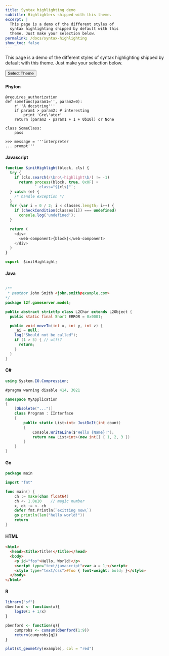 ```yaml
---
title: Syntax highlighting demo
subtitle: Highlighters shipped with this theme.
excerpt: | 
  This page is a demo of the different styles of
  syntax highlighting shipped by default with this
  theme. Just make your selection below.
permalink: /docs/syntax-highlighting
show_toc: false
---
```


This page is a demo of the different styles of syntax highlighting shipped by default with this theme. Just make your selection below.

<p id="count" class="lead mb-2"></p>

<div class="dropdown my-4">
  <button class="btn btn-sm btn-primary dropdown-toggle" type="button" id="dropdownMenuButton" data-toggle="dropdown" aria-haspopup="true" aria-expanded="false">Select Theme</button>
  <div id="list" class="dropdown-menu" aria-labelledby="dropdownMenuButton" style="max-height: 30vh;overflow-y: auto;">
  </div>
</div>

<h3 id ="config"></h3>
<p>
<div id="selected" class="language-yaml highlighter-rouge"></div>

<script>
  var styles = ['autumn', 'borland', 'bw', 'colorful', 'default', 'emacs',
  	'friendly', 'fruity', 'github', 'manni', 'monokai', 'murphy','native',
  	'pastie','perldoc','tango','trac','vim','vs','zenburn'
  ].sort();
  
  styles.forEach(function(word) {
  	var row = document.createElement('a');
  	row.classList.add('dropdown-item');
  	row.href = 'javascript:void(0)';
  	row.innerHTML = word;
  	row.setAttribute("onclick", "reaplyStyles('" + word + "');");
  	document.getElementById('list').appendChild(row);
  });
  document.getElementById("count").innerHTML = "An overall of <span class='font-weight-bold'>" + styles.length + "</span> highlighting styles available";
  
</script>




#### Phyton

```phyton
@requires_authorization
def somefunc(param1='', param2=0):
    r'''A docstring'''
    if param1 > param2: # interesting
        print 'Gre\'ater'
    return (param2 - param1 + 1 + 0b10l) or None

class SomeClass:
    pass

>>> message = '''interpreter
... prompt'''

```

#### Javascript

```javascript
function $initHighlight(block, cls) {
  try {
    if (cls.search(/\bno\-highlight\b/) != -1)
      return process(block, true, 0x0F) +
             ` class="${cls}"`;
  } catch (e) {
    /* handle exception */
  }
  for (var i = 0 / 2; i < classes.length; i++) {
    if (checkCondition(classes[i]) === undefined)
      console.log('undefined');
  }

  return (
    <div>
      <web-component>{block}</web-component>
    </div>
  )
}

export  $initHighlight;
```

#### Java

```java

/**
 * @author John Smith <john.smith@example.com>
*/
package l2f.gameserver.model;

public abstract strictfp class L2Char extends L2Object {
  public static final Short ERROR = 0x0001;

  public void moveTo(int x, int y, int z) {
    _ai = null;
    log("Should not be called");
    if (1 > 5) { // wtf!?
      return;
    }
  }
}

```

#### C#

```csharp
using System.IO.Compression;

#pragma warning disable 414, 3021

namespace MyApplication
{
    [Obsolete("...")]
    class Program : IInterface
    {
        public static List<int> JustDoIt(int count)
        {
            Console.WriteLine($"Hello {Name}!");
            return new List<int>(new int[] { 1, 2, 3 })
        }
    }
}
```

#### Go

```go
package main

import "fmt"

func main() {
    ch := make(chan float64)
    ch <- 1.0e10    // magic number
    x, ok := <- ch
    defer fmt.Println(`exitting now\`)
    go println(len("hello world!"))
    return
}

```


#### HTML

```html
<html>
  <head><title>Title!</title></head>
  <body>
    <p id="foo">Hello, World!</p>
    <script type="text/javascript">var a = 1;</script>
    <style type="text/css">#foo { font-weight: bold; }</style>
  </body>
</html>

```

#### R

```r
library("sf")
dbenford <- function(x){
    log10(1 + 1/x)
}

pbenford <- function(q){
    cumprobs <- cumsum(dbenford(1:9))
    return(cumprobs[q])
}

plot(st_geometry(example), col = "red")

```
